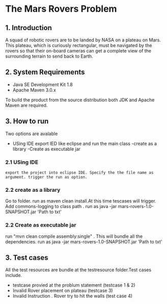 # The Mars Rovers Problem

## 1. Introduction 
  

A squad of robotic rovers are to be landed by NASA on a plateau on Mars. This plateau, which is curiously rectangular, must be navigated by the rovers so that their on-board cameras can get a complete view of the surrounding terrain to send back to Earth.

## 2. System Requirements

- Java SE Development Kit 1.8 
- Apache Maven 3.0.x 

To build the product from the source distribution both JDK and Apache Maven are required. 

  
## 3. How to run
Two options are avalable 
- USing IDE export IED like eclipse and run the main class
-create as a library
-Create as executable jar

### 2.1 USing IDE
	export the project into eclipse IDE. Specify the the file name as argument. trigger the run as option.

### 2.2 create as a library
Go to folder. run as maven clean install.At this time tescases will trigger. Add commons-logging to class path .
run as 
	java -jar mars-rovers-1.0-SNAPSHOT.jar 'Path to txt'

### 2.2 Create as executable jar
run "mvn clean compile assembly:single" . This will bundle all the dependencies.
run as java -jar mars-rovers-1.0-SNAPSHOT.jar 'Path to txt'

## 3. Test cases
All the test resources are bundle at the testresource folder.Test cases include.
- testcase provied at the problum statement (testcase 1 & 2)
- Invalid Rover placement on plateau (testcase 3)
- Invalid Instruction . Rover try to hit the walls (test case 4)

